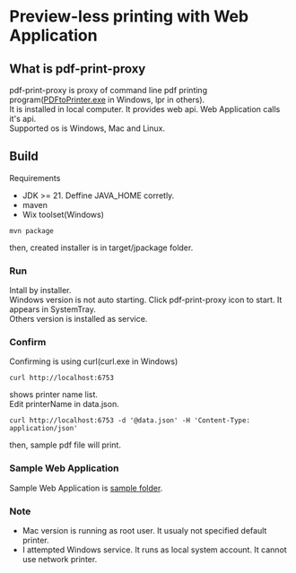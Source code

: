 # Preview-less printing with Web Application   
## What is pdf-print-proxy   
pdf-print-proxy is proxy of command line pdf printing program([PDFtoPrinter.exe](https://mendelson.org/pdftoprinter.html) in Windows, lpr in others).   
It is installed in local computer. It provides web api. Web Application calls it's api.    
Supported os is Windows, Mac and Linux.   

## Build   
Requirements   
* JDK >= 21. Deffine JAVA_HOME corretly.
* maven
* Wix toolset(Windows)   
```
mvn package
```
then, created installer is in target/jpackage folder.   

### Run   
Intall by installer.   
Windows version is not auto starting. Click pdf-print-proxy icon to start. It appears in SystemTray.      
Others version is installed as service.   

### Confirm   
Confirming is using curl(curl.exe in Windows)
```
curl http://localhost:6753
```   
shows printer name list.   
Edit printerName in data.json.
```
curl http://localhost:6753 -d '@data.json' -H 'Content-Type: application/json'
```   
then, sample pdf file will print.   

### Sample Web Application   
Sample Web Application is [sample folder](sample).   

### Note
* Mac version is running as root user. It usualy not specified default printer.   
* I attempted Windows service. It runs as local system account. It cannot use network printer.

